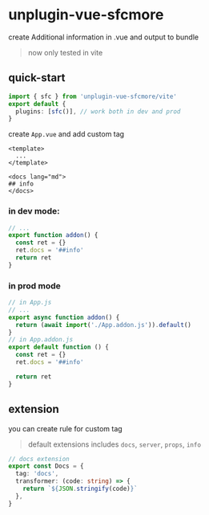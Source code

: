 # unplugin-vue-sfcmore

create Additional information in .vue and output to bundle

> now only tested in vite

## quick-start

```ts
import { sfc } from 'unplugin-vue-sfcmore/vite'
export default {
  plugins: [sfc()], // work both in dev and prod
}
```

create `App.vue` and add custom tag

```vue
<template>
  ...
</template>

<docs lang="md">
## info
</docs>
```

### in dev mode:

```ts
// ...
export function addon() {
  const ret = {}
  ret.docs = '##info'
  return ret
}
```

### in prod mode

```ts
// in App.js
// ...
export async function addon() {
  return (await import('./App.addon.js')).default()
}
// in App.addon.js
export default function () {
  const ret = {}
  ret.docs = '##info'

  return ret
}
```

## extension

you can create rule for custom tag

> default extensions includes `docs`, `server`, `props`, `info`

```ts
// docs extension
export const Docs = {
  tag: 'docs',
  transformer: (code: string) => {
    return `${JSON.stringify(code)}`
  },
}
```
